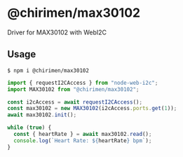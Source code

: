 # @chirimen/max30102

Driver for MAX30102 with WebI2C

## Usage

```
$ npm i @chirimen/max30102
```

```js
import { requestI2CAccess } from "node-web-i2c";
import MAX30102 from "@chirimen/max30102";

const i2cAccess = await requestI2CAccess();
const max30102 = new MAX30102(i2cAccess.ports.get(1));
await max30102.init();

while (true) {
  const { heartRate } = await max30102.read();
  console.log(`Heart Rate: ${heartRate} bpm`);
}
```
